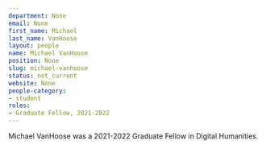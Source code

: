 ```yaml
---
department: None
email: None
first_name: Michael
last_name: VanHoose
layout: people
name: Michael VanHoose
position: None
slug: michael-vanhoose
status: not_current
website: None
people-category:
- student
roles:
- Graduate Fellow, 2021-2022
---
```

Michael VanHoose was a 2021-2022 Graduate Fellow in Digital Humanities.